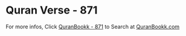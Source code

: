 # Quran Verse - 871 

For more infos, Click [QuranBookk - 871](https://www.quranbookk.com/quran/search?q=871) to Search at [QuranBookk.com](http://quranbookk.com/)